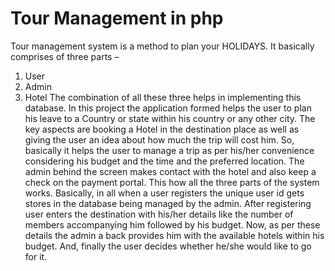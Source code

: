 # Tour Management in php
Tour management system is a method to plan your HOLIDAYS. It basically comprises of three parts –
1. User
2. Admin
3. Hotel
The combination of all these three helps in implementing this database. In this project the application formed helps the user to plan his leave to a Country or state within his country or any other city. The key aspects are booking a Hotel in the destination place as well as giving the user an idea about how much the trip will cost him.
So, basically it helps the user to manage a trip as per his/her convenience considering his budget and the time and the preferred location.
The admin behind the screen makes contact with the hotel and also keep a check on the payment portal. This how all the three parts of the system works.
Basically, in all when a user registers the unique user id gets stores in the database being managed by the admin. After registering user enters the destination with his/her details like the number of members accompanying him followed by his budget. Now, as per these details the admin a back provides him with the available hotels within his budget. And, finally the user decides whether he/she would like to go for it.
